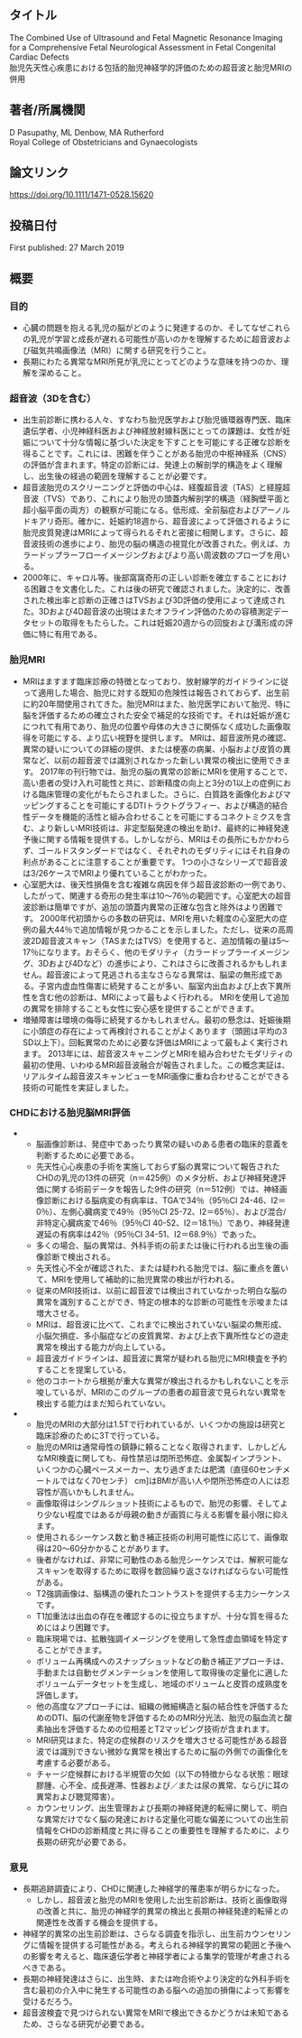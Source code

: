 ## タイトル
The Combined Use of Ultrasound and Fetal Magnetic Resonance Imaging for a Comprehensive Fetal Neurological Assessment in Fetal Congenital Cardiac Defects  
胎児先天性心疾患における包括的胎児神経学的評価のための超音波と胎児MRIの併用

## 著者/所属機関
D Pasupathy, ML Denbow, MA Rutherford  
Royal College of Obstetricians and Gynaecologists

## 論文リンク
https://doi.org/10.1111/1471-0528.15620

## 投稿日付
First published: 27 March 2019

## 概要
### 目的
* 心臓の問題を抱える乳児の脳がどのように発達するのか、そしてなぜこれらの乳児が学習と成長が遅れる可能性が高いのかを理解するために超音波および磁気共鳴画像法（MRI）に関する研究を行うこと。
* 長期にわたる異常なMRI所見が乳児にとってどのような意味を持つのか、理解を深めること。

### 超音波（3Dを含む）
* 出生前診断に携わる人々、すなわち胎児医学および胎児循環器専門医、臨床遺伝学者、小児神経科医および神経放射線科医にとっての課題は、女性が妊娠について十分な情報に基づいた決定を下すことを可能にする正確な診断を得ることです。これには、困難を伴うことがある胎児の中枢神経系（CNS）の評価が含まれます。特定の診断には、発達上の解剖学的構造をよく理解し、出生後の経過の範囲を理解することが必要です。
* 超音波胎児のスクリーニングと評価の中心は、経腹超音波（TAS）と経膣超音波（TVS）であり、これにより胎児の頭蓋内解剖学的構造（経胸壁平面と超小脳平面の両方）の観察が可能になる。低形成、全前脳症およびアーノルドキアリ奇形。確かに、妊娠約18週から、超音波によって評価されるように胎児皮質発達はMRIによって得られるそれと密接に相関します。さらに、超音波技術の進歩により、胎児の脳の構造の視覚化が改善された。例えば、カラードップラーフローイメージングおよびより高い周波数のプローブを用いる。
* 2000年に、キャロル等。後部窩窩奇形の正しい診断を確立することにおける困難さを文書化した。これは後の研究で確認されました。決定的に、改善された検出率と診断の正確さはTVSおよび3D評価の使用によって達成された。3Dおよび4D超音波の出現はまたオフライン評価のための容積測定データセットの取得をもたらした。これは妊娠20週からの回旋および溝形成の評価に特に有用である。

### 胎児MRI
* MRIはますます臨床診療の特徴となっており、放射線学的ガイドラインに従って適用した場合、胎児に対する既知の危険性は報告されておらず、出生前に約20年間使用されてきた。胎児MRIはまた、胎児医学において胎児、特に脳を評価するための確立された安全で補足的な技術です。それは妊娠が進むにつれて有用であり、胎児の位置や母体の大きさに関係なく成功した画像取得を可能にする、より広い視野を提供します。 MRIは、超音波所見の確認、異常の疑いについての詳細の提供、または梗塞の病巣、小脳および皮質の異常など、以前の超音波では識別されなかった新しい異常の検出に使用できます。 2017年の刊行物では、胎児の脳の異常の診断にMRIを使用することで、高い患者の受け入れ可能性と共に、診断精度の向上と3分の1以上の症例における臨床管理の変化がもたらされました。さらに、白質路を画像化およびマッピングすることを可能にするDTIトラクトグラフィー、および構造的結合性データを機能的活性と組み合わせることを可能にするコネクトミクスを含む、より新しいMRI技術は、非定型脳発達の検出を助け、最終的に神経発達予後に関する情報を提供する。しかしながら、MRIはその長所にもかかわらず、ゴールドスタンダードではなく、それぞれのモダリティにはそれ自身の利点があることに注意することが重要です。 1つの小さなシリーズで超音波は3/26ケースでMRIより優れていることがわかった。
* 心室肥大は、後天性損傷を含む複雑な病因を伴う超音波診断の一例であり、したがって、関連する奇形の発生率は10〜76％の範囲です。心室肥大の超音波診断は簡単ですが、追加の頭蓋内異常の正確な包含と除外はより困難です。 2000年代初頭からの多数の研究は、MRIを用いた軽度の心室肥大の症例の最大44％で追加情報が見つかることを示しました。ただし、従来の高周波2D超音波スキャン（TASまたはTVS）を使用すると、追加情報の量は5〜17％になります。おそらく、他のモダリティ（カラードップラーイメージング、3Dおよび4Dなど）の進歩により、これはさらに改善されるかもしれません。超音波によって見逃される主なさらなる異常は、脳梁の無形成である。子宮内虚血性傷害に続発することが多い、脳室内出血および上衣下異所性を含む他の診断は、MRIによって最もよく行われる。 MRIを使用して追加の異常を排除することも女性に安心感を提供することができます。
* 増殖障害は環境の侮辱に続発するかもしれません。最初の懸念は、妊娠後期に小頭症の存在によって再検討されることがよくあります（頭囲は平均の3 SD以上下）。回転異常のために必要な評価はMRIによって最もよく実行されます。 2013年には、超音波スキャニングとMRIを組み合わせたモダリティの最初の使用、いわゆるMRI超音波融合が報告されました。この概念実証は、リアルタイム超音波スキャンビューをMRI画像に重ね合わせることができる技術の可能性を実証しました。

### CHDにおける胎児脳MRI評価
* 
  * 脳画像診断は、発症中であったり異常の疑いのある患者の臨床的意義を判断するために必要である。
  * 先天性心心疾患の手術を実施しておらず脳の異常について報告されたCHDの乳児の13件の研究（n＝425例）のメタ分析、および神経発達評価に関する術前データを報告した9件の研究（n＝512例）では、神経画像診断における脳病変の有病率は、TGAで34％（95％CI 24-46、I2＝0％）、左側心臓病変で49％（95％CI 25-72、I2＝65％）、および混合/非特定心臓病変で46％（95％CI 40-52、I2＝18.1％）であり、神経発達遅延の有病率は42％（95％CI 34-51、I2＝68.9％）であった。
  * 多くの場合、脳の異常は、外科手術の前または後に行われる出生後の画像診断で検出される。
  * 先天性心不全が確認された、または疑われる胎児では、脳に重点を置いて、MRIを使用して補助的に胎児異常の検出が行われる。
  * 従来のMRI技術は、以前に超音波では検出されていなかった明白な脳の異常を識別することができ、特定の根本的な診断の可能性を示唆または増大させる。
  * MRIは、超音波に比べて、これまでに検出されていない脳梁の無形成、小脳欠損症、多小脳症などの皮質異常、および上衣下異所性などの遊走異常を検出する能力が向上している。
  * 超音波ガイドラインは、超音波に異常が疑われる胎児にMRI検査を予約することを提案している。
  * 他のコホートから根拠が重大な異常が検出されるかもしれないことを示唆しているが、MRIのこのグループの患者の超音波で見られない異常を検出する能力はまだ知られていない。
* 
  * 胎児のMRIの大部分は1.5Tで行われているが、いくつかの施設は研究と臨床診療のために3Tで行っている。
  * 胎児のMRIは通常母性の鎮静に頼ることなく取得されます、しかしどんなMRI検査に関しても、母性禁忌は閉所恐怖症、金属製インプラント、いくつかの心臓ペースメーカー、太り過ぎまたは肥満（直径60センチメートルではなく70センチ） cm]はBMIが高い人や閉所恐怖症の人には忍容性が高いかもしれません。
  * 画像取得はシングルショット技術によるもので、胎児の影響、そしてより少ない程度ではあるが母親の動きが画質に与える影響を最小限に抑えます。
  * 使用されるシーケンス数と動き補正技術の利用可能性に応じて、画像取得は20〜60分かかることがあります。
  * 後者がなければ、非常に可動性のある胎児シーケンスでは、解釈可能なスキャンを取得するために取得を数回繰り返さなければならない可能性がある。
  * T2強調画像は、脳構造の優れたコントラストを提供する主力シーケンスです。
  * T1加重法は出血の存在を確認するのに役立ちますが、十分な質を得るためにはより困難です。
  * 臨床現場では、拡散強調イメージングを使用して急性虚血領域を特定することができます。
  * ボリューム再構成へのスナップショットなどの動き補正アプローチは、手動または自動セグメンテーションを使用して取得後の定量化に適したボリュームデータセットを生成し、地域のボリュームと皮質の成熟度を評価します。
  * 他の高度なアプローチには、組織の微細構造と脳の結合性を評価するためのDTI、脳の代謝産物を評価するためのMRI分光法、胎児の脳血流と酸素抽出を評価するための位相差とT2マッピング技術が含まれます。
  * MRI研究はまた、特定の症候群のリスクを増大させる可能性がある超音波では識別できない微妙な異常を検出するために脳の外側での画像化を考慮する必要がある。
  * チャージ症候群における半規管の欠如（以下の特徴からなる状態：眼球膠腫、心不全、成長遅滞、性器および／または尿の異常、ならびに耳の異常および聴覚障害）。
  * カウンセリング、出生管理および長期の神経発達的転帰に関して、明白な異常だけでなく脳の発達における定量化可能な偏差についての出生前情報をCHDの診断精度と共に得ることの重要性を理解するために、より長期の研究が必要である。

### 意見
* 長期追跡調査により、CHDに関連した神経学的罹患率が明らかになった。
  * しかし、超音波と胎児のMRIを使用した出生前診断は、技術と画像取得の改善と共に、胎児の神経学的異常の検出と長期の神経発達的転帰との関連性を改善する機会を提供する。
* 神経学的異常の出生前診断は、さらなる調査を指示し、出生前カウンセリングに情報を提供する可能性がある。考えられる神経学的異常の範囲と予後への影響を考えると、臨床遺伝学者と神経学者による集学的管理が考慮されるべきである。
* 長期の神経発達はさらに、出生時、または吻合術やより決定的な外科手術を含む最初の介入中に発生する可能性のある脳への追加の損傷によって影響を受けるだろう。
* 超音波検査で見つけられない異常をMRIで検出できるかどうかは未知であるため、さらなる研究が必要である。
